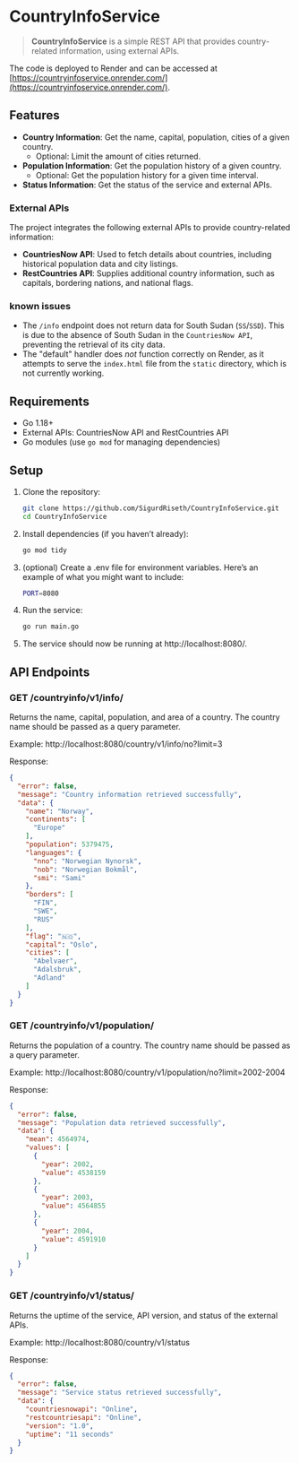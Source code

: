# CountryInfoService

> **CountryInfoService** is a simple REST API that provides country-related information, using external APIs.

The code is deployed to Render and can be accessed at [https://countryinfoservice.onrender.com/](https://countryinfoservice.onrender.com/).

## Features
- **Country Information**: Get the name, capital, population, cities of a given country.
  - Optional: Limit the amount of cities returned.
- **Population Information**: Get the population history of a given country.
   - Optional: Get the population history for a given time interval.
- **Status Information**: Get the status of the service and external APIs.

### External APIs
The project integrates the following external APIs to provide country-related information:

- **CountriesNow API**: Used to fetch details about countries, including historical population data and city listings.
- **RestCountries API**: Supplies additional country information, such as capitals, bordering nations, and national flags.

### known issues

- The `/info` endpoint does not return data for South Sudan (`SS`/`SSD`). This is due to the absence of South Sudan in the `CountriesNow API`, preventing the retrieval of its city data.
- The "default" handler does _not_ function correctly on Render, as it attempts to serve the `index.html` file from the `static` directory, which is not currently working.

## Requirements

- Go 1.18+
- External APIs: CountriesNow API and RestCountries API
- Go modules (use `go mod` for managing dependencies)

## Setup

1. Clone the repository:

   ```bash
   git clone https://github.com/SigurdRiseth/CountryInfoService.git
   cd CountryInfoService
    ```
   
2.	Install dependencies (if you haven’t already):

    ```bash
    go mod tidy
    ```

3.	(optional) Create a .env file for environment variables. Here’s an example of what you might want to include:

    ```bash
    PORT=8080
    ```

4.	Run the service:

    ```bash
    go run main.go
    ```

5.	The service should now be running at http://localhost:8080/.

## API Endpoints

### GET /countryinfo/v1/info/

Returns the name, capital, population, and area of a country. The country name should be passed as a query parameter.

Example: http://localhost:8080/country/v1/info/no?limit=3

Response:
```json
{
  "error": false,
  "message": "Country information retrieved successfully",
  "data": {
    "name": "Norway",
    "continents": [
      "Europe"
    ],
    "population": 5379475,
    "languages": {
      "nno": "Norwegian Nynorsk",
      "nob": "Norwegian Bokmål",
      "smi": "Sami"
    },
    "borders": [
      "FIN",
      "SWE",
      "RUS"
    ],
    "flag": "🇳🇴",
    "capital": "Oslo",
    "cities": [
      "Abelvaer",
      "Adalsbruk",
      "Adland"
    ]
  }
}
```

### GET /countryinfo/v1/population/

Returns the population of a country. The country name should be passed as a query parameter.

Example: http://localhost:8080/country/v1/population/no?limit=2002-2004

Response:
```json
{
  "error": false,
  "message": "Population data retrieved successfully",
  "data": {
    "mean": 4564974,
    "values": [
      {
        "year": 2002,
        "value": 4538159
      },
      {
        "year": 2003,
        "value": 4564855
      },
      {
        "year": 2004,
        "value": 4591910
      }
    ]
  }
}
```

### GET /countryinfo/v1/status/

Returns the uptime of the service, API version, and status of the external APIs.

Example: http://localhost:8080/country/v1/status

Response:
```json
{
  "error": false,
  "message": "Service status retrieved successfully",
  "data": {
    "countriesnowapi": "Online",
    "restcountriesapi": "Online",
    "version": "1.0",
    "uptime": "11 seconds"
  }
}
```